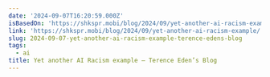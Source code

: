 ```yaml
---
date: '2024-09-07T16:20:59.000Z'
isBasedOn: 'https://shkspr.mobi/blog/2024/09/yet-another-ai-racism-example/'
link: 'https://shkspr.mobi/blog/2024/09/yet-another-ai-racism-example/'
slug: 2024-09-07-yet-another-ai-racism-example-terence-edens-blog
tags:
  - ai
title: Yet another AI Racism example – Terence Eden’s Blog
---
```

 
